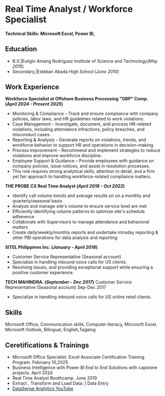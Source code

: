 # Real Time Analyst / Workforce Specialist

#### Technical Skills: Microsoft Excel, Power BI,

## Education	        		
- B.S.|Euligio Amang Rodriguez Institute of Science and Technology(_May 2015_)
- Secondary,|Esteban Abada High School (_June 2010_)
  
## Work Experience

**Workforce Specialist
at Offshore Business Processing "OBP" Comp.
(_April 2024 - Present 2025_)**
- Monitoring & Compliance – Track and ensure compliance with company policies, labor laws, and HR guidelines related to work violations.
- Case Management – Investigate, document, and process HR-related violations, including attendance infractions, policy breaches, and misconduct cases.
- Reporting & Analysis – Generate reports on violations, trends, and workforce behavior to support HR and operations in decision-making.
- Process Improvement – Recommend and implement strategies to reduce violations and improve workforce discipline.
- Employee Support & Guidance – Provide employees with guidance on company policies, issue notices, and assist in resolution processes.
- This role requires strong analytical skills, attention to detail, and a firm yet fair approach to handling workforce-related compliance matters.

**THE PROBE CX Real Time Analyst 
(_April 2018 - Oct 2022_)**
- Identify call volume trends and average results on on a monthly and quarterly/seasonal basis
- Analyze and manage site's volume to ensure service level are met
- Efficiently identifying volume patterns to optimize site's schedule adherence
- Collaborate with Supervisors to manage attendance and behavioral matters
- Create daily/weekly/monthly reports and undertake intraday reporting & other PBI operations for data analysis and reporting

**SITEL Philippines Inc. 
(_January - April 2018_)**
- Customer Service Representative (Seasonal account)
- Specialize in handling inbound voice calls for US clients.
- Resolving issues, and providing exceptional support while ensuring a positive customer experience.

**TECH MAHINDRA.
(_September - Dec 2017_)**
Customer Service Representative (Seasonal account) Sep-Dec 2017
- Specialize in handling inbound voice calls for US online retail clients.


## Skills
Microsoft Office, Communication skills, Computer literacy, Microsoft Excel, Microsoft Outlook, Bilingual, English,Tagalog 


## Ceretifications & Trainings
- Microsoft Office Specialist: Excel Associate Certification Training Program. February 10,2025
- Business Intelligence with Power BI End to End Solutions with capstone projects. April 2024
- Real Time Analyst Boothcamp. June 2019
- Extract , Transform and Load Data: | Data Entry
- [DataSense Analytics YouTube](https://www.youtube.com/@DataSensePh)
